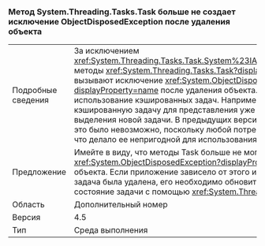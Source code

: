### <a name="systemthreadingtaskstask-no-longer-throw-objectdisposedexception-after-object-is-disposed"></a>Метод System.Threading.Tasks.Task больше не создает исключение ObjectDisposedException после удаления объекта

|   |   |
|---|---|
|Подробные сведения|За исключением <xref:System.Threading.Tasks.Task.System%23IAsyncResult%23AsyncWaitHandle> методы <xref:System.Threading.Tasks.Task?displayProperty=name> больше не вызывают исключение <xref:System.ObjectDisposedException?displayProperty=name> после удаления объекта. Это изменение поддерживает использование кэшированных задач. Например, метод может возвратить кэшированную задачу для представления уже выполненной операции вместо выделения новой задачи. В предыдущих версиях платформы .NET Framework это было невозможно, поскольку любой потребитель задачи мог удалить ее, что делало ее непригодной для использования.|
|Предложение|Имейте в виду, что методы Task больше не могут создавать исключения <xref:System.ObjectDisposedException?displayProperty=name> при удалении объекта. Если приложение зависело от этого исключения, чтобы знать, что задача была удалена, его необходимо обновить, чтобы явно проверять состояние задачи с помощью <xref:System.Threading.Tasks.Task.Status>.|
|Область|Дополнительный номер|
|Версия|4.5|
|Тип|Среда выполнения|

